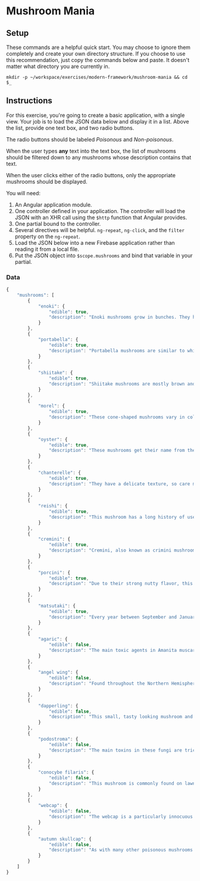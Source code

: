 # Mushroom Mania

## Setup

These commands are a helpful quick start. You may choose to ignore them completely and create your own directory structure. If you choose to use this recommendation, just copy the commands below and paste. It doesn't matter what directory you are currently in.

```
mkdir -p ~/workspace/exercises/modern-framework/mushroom-mania && cd $_
```

## Instructions

For this exercise, you're going to create a basic application, with a single view. Your job is to load the JSON data below and display it in a list. Above the list, provide one text box, and two radio buttons.

The radio buttons should be labeled *Poisonous* and *Non-poisonous*.

When the user types **any** text into the text box, the list of mushrooms should be filtered down to any mushrooms whose description contains that text.

When the user clicks either of the radio buttons, only the appropriate mushrooms should be displayed.

You will need:

1. An Angular application module.
1. One controller defined in your application. The controller will load the JSON with an XHR call using the `$http` function that Angular provides.
1. One partial bound to the controller.
1. Several directives will be helpful. `ng-repeat`, `ng-click`, and the `filter` property on the `ng-repeat`.
1. Load the JSON below into a new Firebase application rather than reading it from a local file.
1. Put the JSON object into `$scope.mushrooms` and bind that variable in your partial.

### Data

```js
{
    "mushrooms": [
        {
            "enoki": {
                "edible": true,
                "description": "Enoki mushrooms grow in bunches. They have long, slender stems and small, white caps. These crisp mushrooms have a mild flavor that has been described as somewhat fruity."
            }
        },
        {
            "portabella": {
                "edible": true,
                "description": "Portabella mushrooms are similar to white mushrooms but are much larger and more brown in color. They are harvested when they are very mature, which gives them a more dense texture and a deeper flavor."
            }
        },
        {
            "shiitake": {
                "edible": true,
                "description": "Shiitake mushrooms are mostly brown and have wide, umbrella-shaped tops. They have a dense texture and meaty taste."
            }
        },
        {
            "morel": {
                "edible": true,
                "description": "These cone-shaped mushrooms vary in color from tan to brown. They also have a stronger flavor, which has been described as earthy, smoky or even nutty."
            }
        },
        {
            "oyster": {
                "edible": true,
                "description": "These mushrooms get their name from their appearance and their flavor. They typically are white, beige or gray and are found in the wild growing on logs or trees. Their stems have broad gills and rise into a flat, mostly uneven top that resembles an oyster. These mushrooms have a soft texture and delicate flavor that some people compare with seafood."
            }
        },
        {
            "chanterelle": {
                "edible": true,
                "description": "They have a delicate texture, so care must be taken when they are cooked, to avoid having them become tough. Their taste has been described as nutty."
            }
        },
        {
            "reishi": {
                "edible": true,
                "description": "This mushroom has a long history of use as an herbal medicine. Modern research is now confirming its healing power in the body."
            }
        },
        {
            "cremini": {
                "edible": true,
                "description": "Cremini, also known as crimini mushrooms, are simply a different strain than the white button. Developed by commercial growers, they are brown in color and have a slightly deeper taste."
            }
        },
        {
            "porcini": {
                "edible": true,
                "description": "Due to their strong nutty flavor, this is an incredibly popular gourmet mushroom."
            }
        },
        {
            "matsutaki": {
                "edible": true,
                "description": "Every year between September and January, pickers on the West Coast of North America search for this spicy-smelling mushroom with a passion usually only reserved for morel hunters."
            }
        },
        {
            "agaric": {
                "edible": false,
                "description": "The main toxic agents in Amanita muscaria are muscimol and ibotenic acid. These act on the central nervous system causing loss of coordination, alternating agitation and sleep, nausea and in some cases hallucinations."
            }
        },
        {
            "angel wing": {
                "edible": false,
                "description": "Found throughout the Northern Hemisphere angel wing gets its name firstly from how it looks and secondly because eating it gives a good chance of sending you packing."
            }
        },
        {
            "dapperling": {
                "edible": false,
                "description": "This small, tasty looking mushroom and many of the Lepiota family, contain the deadly amatoxin which is capable of destroying the liver. It is found in conifer forests throughout Europe and North America and has been responsible for several deaths over the years."
            }
        },
        {
            "podostroma": {
                "edible": false,
                "description": "The main toxins in these fungi are trichothecene mycotoxins which have particularly unpleasant effects and may cause death within a matter of days. The symptoms are system wide and can affect all organs, primarily liver, kidneys and brain. There is also a depletion of blood cells, peeling of skin off the face and hair loss making it look like the victim is suffering from radiation poisoning."
            }
        },
        {
            "conocybe filaris": {
                "edible": false,
                "description": "This mushroom is commonly found on lawns and is native to the Pacific Northwest region of the US. Whilst it doesn’t look immediately inviting as a snack its appearance in gardens brings it into closer proximity with people than many other mushrooms."
            }
        },
        {
            "webcap": {
                "edible": false,
                "description": "The webcap is a particularly innocuous looking mushroom similar in appearance to many edible species. In fact it is incredibly poisonous and eating it will possibly kill you; if not within weeks at a later date when your kidneys pack in."
            }
        },
        {
            "autumn skullcap": {
                "edible": false,
                "description": "As with many other poisonous mushrooms the skullcaps look similar to other, edible species. In this case they may be confused with honey fungus, sheathed woodtuft and velvet foot amongst others."
            }
        }
    ]
}
```

